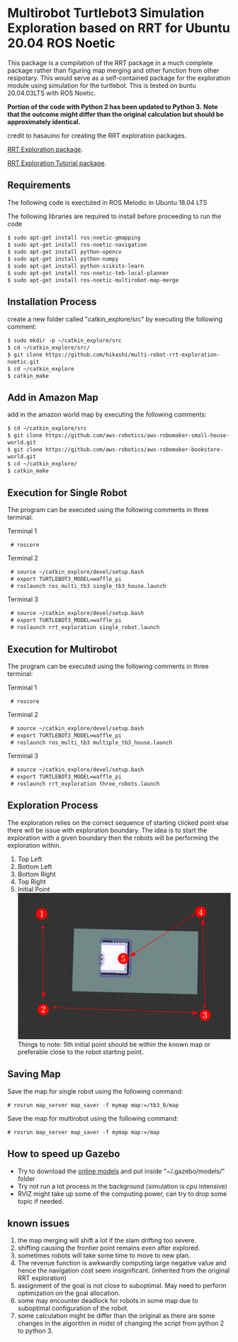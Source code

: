 # Multirobot Turtlebot3 Simulation Exploration based on RRT for Ubuntu 20.04 ROS Noetic
This package is a compilation of the RRT package in a much complete package rather than figuring map merging and other function from other resipotary. 
This would serve as a self-contained package for the exploration module using simulation for the turtlebot.
This is tested on buntu 20.04.03LTS with ROS Noetic.

**Portion of the code with Python 2 has been updated to Python 3.**
**Note that the outcome might differ than the original calculation but should be approximately identical.**

credit to hasauino for creating the RRT exploration packages.

[RRT Exploration package](https://github.com/hasauino/rrt_exploration "RRT Exploration").

[RRT Exploration Tutorial package](https://github.com/hasauino/rrt_exploration_tutorials "RRT Exploration").


## Requirements
The following code is exectuted in ROS Melodic in Ubuntu 18.04 LTS

The following libraries are required to install before proceeding to run the code

    $ sudo apt-get install ros-noetic-gmapping
    $ sudo apt-get install ros-noetic-navigation
    $ sudo apt-get install python-opencv
    $ sudo apt-get install python-numpy
    $ sudo apt-get install python-scikits-learn
    $ sudo apt-get install ros-noetic-teb-local-planner
    $ sudo apt-get install ros-noetic-multirobot-map-merge


## Installation Process
create a new folder called "catkin_explore/src" by executing the following comment:

    $ sudo mkdir -p ~/catkin_explore/src
    $ cd ~/catkin_explore/src/
    $ git clone https://github.com/hikashi/multi-robot-rrt-exploration-noetic.git
    $ cd ~/catkin_explore
    $ catkin_make

## Add in Amazon Map
add in the amazon world map by executing the following comments:

    $ cd ~/catkin_explore/src
    $ git clone https://github.com/aws-robotics/aws-robomaker-small-house-world.git
    $ git clone https://github.com/aws-robotics/aws-robomaker-bookstore-world.git
    $ cd ~/catkin_explore/
    $ catkin_make
    

## Execution for Single Robot
The program can be executed using the following comments in three terminal:

Terminal 1

     # roscore 
Terminal 2

     # source ~/catkin_explore/devel/setup.bash 
     # export TURTLEBOT3_MODEL=waffle_pi
     # roslaunch ros_multi_tb3 single_tb3_house.launch
Terminal 3

     # source ~/catkin_explore/devel/setup.bash 
     # export TURTLEBOT3_MODEL=waffle_pi
     # roslaunch rrt_exploration single_robot.launch 

## Execution for Multirobot
The program can be executed using the following comments in three terminal:

Terminal 1

     # roscore 
Terminal 2

     # source ~/catkin_explore/devel/setup.bash 
     # export TURTLEBOT3_MODEL=waffle_pi
     # roslaunch ros_multi_tb3 multiple_tb3_house.launch 
Terminal 3

     # source ~/catkin_explore/devel/setup.bash 
     # export TURTLEBOT3_MODEL=waffle_pi
     # roslaunch rrt_exploration three_robots.launch 



## Exploration Process
The exploration relies on the correct sequence of starting clicked point else there will be issue with exploration boundary.
The idea is to start the exploration with a given boundary then the robots will be performing the exploration within.
1. Top Left
2. Bottom Left
3. Bottom Right
4. Top Right
5. Initial Point
 ![Instruction](/instruction2.png)
 Things to note: 5th initial point should be within the known map or preferable close to the robot starting point. 
 
 
## Saving Map
Save the map for single robot using the following command:

    # rosrun map_server map_saver -f mymap map:=/tb3_0/map
    
    
Save the map for multirobot using the following command:

    # rosrun map_server map_saver -f mymap map:=/map
    
    
## How to speed up Gazebo
- Try to download the [online models](https://github.com/osrf/gazebo_models) and put inside "~/.gazebo/models/" folder 
- Try not run a lot process in the background (simulation is cpu intensive)
- RVIZ might take up some of the computing power, can try to drop some topic if needed.

## known issues
1. the map merging will shift a lot if the slam drifting too severe.
2. shifting causing the frontier point remains even after explored.
3. sometimes robots will take some time to move to new plan.
4. The revenue function is awkwardly computing large negative value and hence the navigation cost seem insignificant. (inherited from the original RRT exploration)
5.  assignment of the goal is not close to suboptimal. May need to perform optimization on the goal allocation.
6.  some may encounter deadlock for robots in some map due to suboptimal configuration of the robot.
7.  some calculation might be differ than the original as there are some changes in the algorithm in midst of changing the script from python 2 to python 3.
